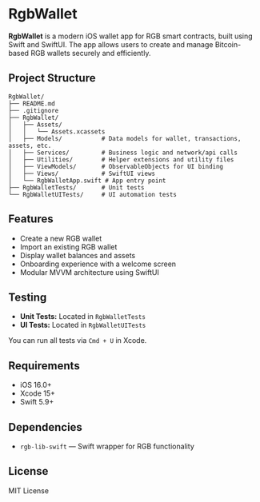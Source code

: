 

# RgbWallet

**RgbWallet** is a modern iOS wallet app for RGB smart contracts, built using Swift and SwiftUI. The app allows users to create and manage Bitcoin-based RGB wallets securely and efficiently.


## Project Structure

```
RgbWallet/
├── README.md
├── .gitignore
├── RgbWallet/
│   ├── Assets/
│   │   └── Assets.xcassets
│   ├── Models/           # Data models for wallet, transactions, assets, etc.
│   ├── Services/         # Business logic and network/api calls
│   ├── Utilities/        # Helper extensions and utility files
│   ├── ViewModels/       # ObservableObjects for UI binding
│   ├── Views/            # SwiftUI views
│   └── RgbWalletApp.swift # App entry point
├── RgbWalletTests/       # Unit tests
└── RgbWalletUITests/     # UI automation tests
```

## Features

* Create a new RGB wallet
* Import an existing RGB wallet
* Display wallet balances and assets
* Onboarding experience with a welcome screen
* Modular MVVM architecture using SwiftUI

## Testing

* **Unit Tests:** Located in `RgbWalletTests`
* **UI Tests:** Located in `RgbWalletUITests`

You can run all tests via `Cmd + U` in Xcode.


## Requirements

* iOS 16.0+
* Xcode 15+
* Swift 5.9+


## Dependencies

* `rgb-lib-swift` — Swift wrapper for RGB functionality


## License

MIT License
